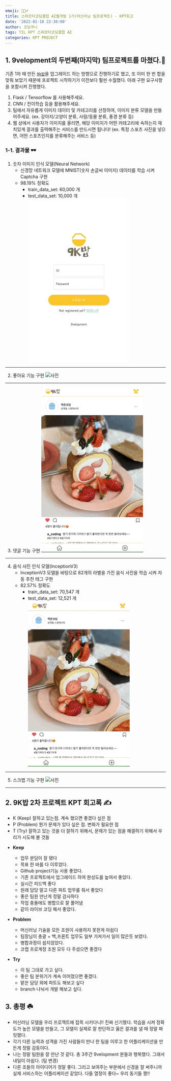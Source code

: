 ```yaml
---
emoji: 🙋🏻‍♂️
title: 스파르타코딩클럽 AI웹개발 1기(머신러닝 팀프로젝트) - KPT회고
date: '2022-01-18 22:30:00'
author: 코딩쿠니
tags: TIL KPT 스파르타코딩클럽 AI
categories: KPT PROJECT
---
```


## 1. 9velopment의 두번째(마지막) 팀프로젝트를 마쳤다.🥺
기존 1차 때 만든 [`9k밥`](http://beloved-coder.shop/)을 업그레이드 하는 방향으로 진행하기로 했고, 또 이미 한 번 합을 맞춰 보았기 때문에 프로젝트 시작하기가 이전보다 훨씬 수월했다. 아래 구현 요구사항을 포함시켜 진행했다.
1. Flask / Tensorflow 를 사용해주세요.
2. CNN / 전이학습 등을 활용해주세요.
3. 팀에서 자유롭게 이미지 데이터 및 카테고리를 선정하여, 이미지 분류 모델을 만들어주세요. (ex. 강아지/고양이 분류, 사람/동물 분류, 풍경 분류 등)
4. 웹 상에서 사용자가 이미지를 올리면, 해당 이미지가 어떤 카테고리에 속하는지 재치있게 결과를 출력해주는 서비스를 만드시면 됩니다! (ex. 특정 스포츠 사진을 넣으면, 어떤 스포츠인지를 분류해주는 서비스 등)

### 1-1. 결과물 🕶
1. 숫자 이미지 인식 모델(Neural Network)
   - 신경망 네트워크 모델에 MNIST(숫자 손글씨 이미지) 데이터를 학습 시켜 Captcha 구현   
   - 98.19% 정확도
     - train_data_set: 60,000 개
     - test_data_set: 10,000 개
![사진](./captcha.gif)   
___
2. 좋아요 기능 구현
![사진](./like.gif)   
___
3. 댓글 기능 구현
![사진](./comment.gif)   
___
4. 음식 사진 인식 모델(InceptionV3)
    - InceptionV3 모델을 바탕으로 82개의 라벨을 가진 음식 사진을 학습 시켜 자동 추천 태그 구현
    - 82.57% 정확도
      - train_data_set: 70,547 개
      - test_data_set: 12,521 개
![사진](./auto-recommend-tag.gif)   
___
5. 스크랩 기능 구현
![사진](./scrap.gif)   
___
## 2. 9K밥 2차 프로젝트 KPT 회고록 ✍️
* K (Keep) 잘하고 있는점. 계속 했으면 좋겠다 싶은 점
* P (Problem) 뭔가 문제가 있다 싶은 점. 변화가 필요한 점
* T (Try) 잘하고 있는 것을 더 잘하기 위해서, 문제가 있는 점을 해결하기 위해서 우리가 시도해 볼 것들

- **Keep**
    * 업무 분담이 잘 됐다
    * 목표 한 바를 다 이루었다.
    * Github project기능 사용 좋았다.
    * 기존 프로젝트에서 업그레이드 하여 완성도를 높여서 좋았다.
    * 실시간 피드백 좋다
    * 원래 담당 말고 다른 파트 업무를 줘서 좋았다
    * 좋은 팀원 만난게 정말 감사하다
    * 작업 충돌에도 병합으로 잘 풀어냄
    * 같이 라이브 코딩 해서 좋았다.

- **Problem**
    * 머신러닝 기술을 모든 조원이 사용하지 못한게 아쉽다 
    * 팀장님이 총괄 + 백,프론트 업무도 일부 가져가서 일이 많은듯 보였다.
    * 병합과정이 쉽지않았다.
    * 코랩 프로계정 조원 모두 다 주셨으면 좋겠다

- **Try**
    * 이 팀 그대로 가고 싶다.
    * 좋은 팀 분위기가 계속 이어졌으면 좋겠다.
    * 맡은 담당 외에 파트도 해보고 싶다
    * branch 나눠서 개발 해보고 싶다.

## 3. 총평 ☘️
* 머신러닝 모델을 우리 프로젝트에 접목 시키다니!! 진짜 신기했다. 학습을 시켜 정확도가 높은 모델을 만들고, 그 모델이 실제로 잘 판단하고 옳은 결과를 낼 때 정말 짜릿했다.
* 각기 다른 능력과 성격을 가진 사람들이 만나 한 팀을 이루고 한 어플리케이션을 만든게 정말 감동이다.
* 나는 정말 팀원을 잘 만난 것 같다. 총 3주간 9velopment 분들과 행복했다. 그래서 내일이 아쉽다. (팀 변경)
* 다른 조들의 아이디어가 정말 좋다. 그리고 보여주는 부분에서 신경을 잘 써주니까 실제 서비스하는 어플리케이션 같았다. 다들 열정이 좋다~ 우리 동기들 짱!!

   
```toc
```